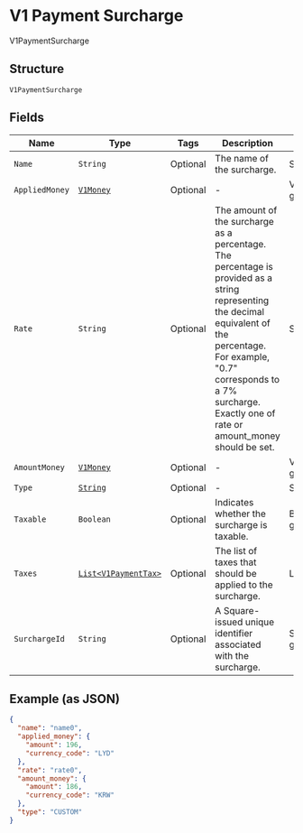 
# V1 Payment Surcharge

V1PaymentSurcharge

## Structure

`V1PaymentSurcharge`

## Fields

| Name | Type | Tags | Description | Getter |
|  --- | --- | --- | --- | --- |
| `Name` | `String` | Optional | The name of the surcharge. | String getName() |
| `AppliedMoney` | [`V1Money`](/doc/models/v1-money.md) | Optional | - | V1Money getAppliedMoney() |
| `Rate` | `String` | Optional | The amount of the surcharge as a percentage. The percentage is provided as a string representing the decimal equivalent of the percentage. For example, "0.7" corresponds to a 7% surcharge. Exactly one of rate or amount_money should be set. | String getRate() |
| `AmountMoney` | [`V1Money`](/doc/models/v1-money.md) | Optional | - | V1Money getAmountMoney() |
| `Type` | [`String`](/doc/models/v1-payment-surcharge-type.md) | Optional | - | String getType() |
| `Taxable` | `Boolean` | Optional | Indicates whether the surcharge is taxable. | Boolean getTaxable() |
| `Taxes` | [`List<V1PaymentTax>`](/doc/models/v1-payment-tax.md) | Optional | The list of taxes that should be applied to the surcharge. | List<V1PaymentTax> getTaxes() |
| `SurchargeId` | `String` | Optional | A Square-issued unique identifier associated with the surcharge. | String getSurchargeId() |

## Example (as JSON)

```json
{
  "name": "name0",
  "applied_money": {
    "amount": 196,
    "currency_code": "LYD"
  },
  "rate": "rate0",
  "amount_money": {
    "amount": 186,
    "currency_code": "KRW"
  },
  "type": "CUSTOM"
}
```

